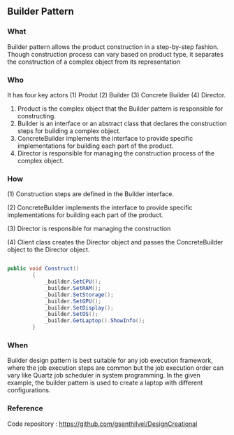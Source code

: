 ## Builder Pattern

### What
Builder pattern allows the product construction in a step-by-step fashion. Though construction process can vary 
based on product type, it separates the construction of a complex object from its representation


### Who

It has four key actors (1) Produt (2) Builder (3) Concrete Builder (4) Director.

1. Product is the complex object that the Builder pattern is responsible for constructing.
2. Builder is an interface or an abstract class that declares the construction steps for building a complex object.
3. ConcreteBuilder implements the interface to provide specific implementations for building each part of the product.
4. Director is responsible for managing the construction process of the complex object.

### How

(1) Construction steps are defined in the Builder interface. 

(2) ConcreteBuilder implements the interface to provide specific implementations for building each part of the product. 

(3) Director is responsible for managing the construction

(4) Client class creates the Director object and passes the ConcreteBuilder object to the Director object.

```csharp

public void Construct()
        {
            _builder.SetCPU();
            _builder.SetRAM();
            _builder.SetStorage();
            _builder.SetGPU();
            _builder.SetDisplay();
            _builder.SetOS();
            _builder.GetLaptop().ShowInfo();
        }
```

### When

Builder design pattern is best suitable for any job execution framework, where the job execution steps are common 
but the job execution order can vary like Quartz job scheduler in system programming.
In the given example, the builder pattern is used to create a laptop with different configurations.


### Reference

Code repository : https://github.com/gsenthilvel/DesignCreational

